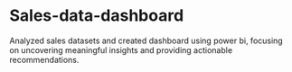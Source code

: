 # Sales-data-dashboard
 Analyzed sales datasets and created dashboard using power bi, focusing on uncovering meaningful insights and providing  actionable recommendations.
